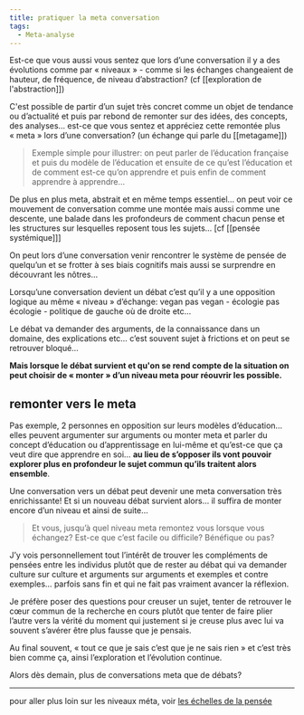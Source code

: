 ```yaml
---
title: pratiquer la meta conversation
tags:
  - Meta-analyse
---
```

Est-ce que vous aussi vous sentez que lors d’une conversation il y a des évolutions comme par « niveaux » - comme si les échanges changeaient de hauteur, de fréquence, de niveau d’abstraction? (cf [[exploration de l'abstraction]])

C'est possible de partir d’un sujet très concret comme un objet de tendance ou d’actualité et puis par rebond de remonter sur des idées, des concepts, des analyses… est-ce que vous sentez et appréciez cette remontée plus « meta » lors d’une conversation? (un échange qui parle du [[metagame]])

> Exemple simple pour illustrer: on peut parler de l’éducation française et puis du modèle de l’éducation et ensuite de ce qu’est l’éducation et de comment est-ce qu’on apprendre et puis enfin de comment apprendre à apprendre…

De plus en plus meta, abstrait et en même temps essentiel… on peut voir ce mouvement de conversation comme une montée mais aussi comme une descente, une balade dans les profondeurs de comment chacun pense et les structures sur lesquelles reposent tous les sujets… [cf [[pensée systémique]]]

On peut lors d’une conversation venir rencontrer le système de pensée de quelqu’un et se frotter à ses biais cognitifs mais aussi se surprendre en découvrant les nôtres…

Lorsqu’une conversation devient un débat c’est qu’il y a une opposition logique au même « niveau » d’échange: vegan pas vegan - écologie pas écologie - politique de gauche où de droite etc…  

Le débat va demander des arguments, de la connaissance dans un domaine, des explications etc… c’est souvent sujet à frictions et on peut se retrouver bloqué…  
 
**Mais lorsque le débat survient et qu'on se rend compte de la situation on peut choisir de « monter » d’un niveau meta pour réouvrir les possible.**

## remonter vers le meta

Pas exemple, 2 personnes en opposition sur leurs modèles d’éducation… elles peuvent argumenter sur arguments ou monter meta et parler du concept d’éducation ou d’apprentissage en lui-même et qu’est-ce que ça veut dire que apprendre en soi… **au lieu de s’opposer ils vont pouvoir explorer plus en profondeur le sujet commun qu’ils traitent alors ensemble**.

Une conversation vers un débat peut devenir une meta conversation très enrichissante! Et si un nouveau débat survient alors… il suffira de monter encore d’un niveau et ainsi de suite…

> Et vous, jusqu’à quel niveau meta remontez vous lorsque vous échangez? Est-ce que c’est facile ou difficile? Bénéfique ou pas?


J’y vois personnellement tout l’intérêt de trouver les compléments de pensées entre les individus plutôt que de rester au débat qui va demander culture sur culture et arguments sur arguments et exemples et contre exemples… parfois sans fin et qui ne fait pas vraiment avancer la réflexion.

Je préfère poser des questions pour creuser un sujet, tenter de retrouver le cœur commun de la recherche en cours plutôt que tenter de faire plier l’autre vers la vérité du moment qui justement si je creuse plus avec lui va souvent s’avérer être plus fausse que je pensais.

Au final souvent, « tout ce que je sais c’est que je ne sais rien » et c’est très bien comme ça, ainsi l’exploration et l’évolution continue.

Alors dès demain, plus de conversations meta que de débats?

---

pour aller plus loin sur les niveaux méta, voir [les échelles de la pensée](https://www.notion.so/liutnotes/La-dialectique-la-pens-e-les-mod-les-mentaux-1ce81198b8074905b3ec3756c0130a35?pvs=4#a6d8e3cd14564e89836af4b964f51eec)